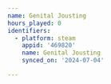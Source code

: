```yaml
---
name: Genital Jousting
hours_played: 0
identifiers:
  - platform: steam
    appid: '469820'
    name: Genital Jousting
    synced_on: '2024-07-04'

---
```

